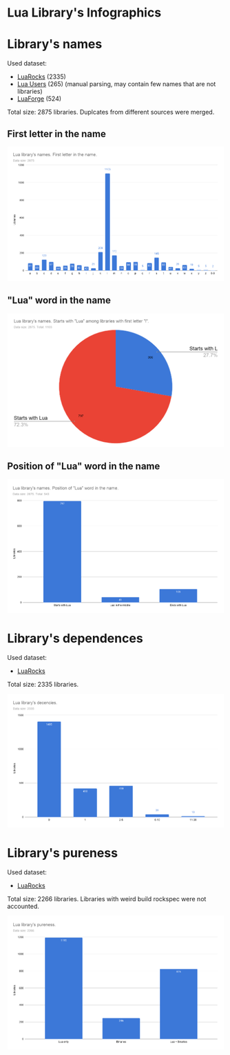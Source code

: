 # Lua Library's Infographics

# Library's names
Used dataset:
  - [LuaRocks](https://luarocks.org/) (2335)
  - [Lua Users](http://lua-users.org/wiki/LibrariesAndBindings) (265) (manual parsing, may contain few names that are not libraries)
  - [LuaForge](http://luaforge.net/) (524)

Total size: 2875 libraries. Duplcates from different sources were merged.

## First letter in the name

![First letter in the name](lualibs_firstletter.png?raw=true "First letter in the name")

## "Lua" word in the name

!["Lua" word in the name](lualibs_haslua.png?raw=true "Lua word in the name")

## Position of "Lua" word in the name

![Position of "Lua" word in the name](lualibs_luapos.png?raw=true "Position of Lua word in the name")

# Library's dependences

Used dataset:
  - [LuaRocks](https://luarocks.org/)
  
Total size: 2335 libraries.

![Library's dependences](lualibs_deps.png?raw=true "Library's dependences")

# Library's pureness

Used dataset:
  - [LuaRocks](https://luarocks.org/)
  
Total size: 2266 libraries. Libraries with weird build rockspec were not accounted.

![Library's pureness](lualibs_pureness.png?raw=true "Library's pureness")
